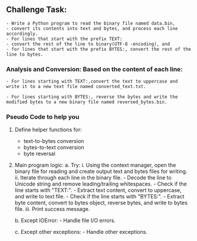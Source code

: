 ## Challenge Task:

    - Write a Python program to read the binary file named data.bin, 
    - convert its contents into text and bytes, and process each line accordingly. 
    - For lines that start with the prefix TEXT:
    - convert the rest of the line to binary(UTF-8 -encoding), and 
    - for lines that start with the prefix BYTES:, convert the rest of the line to bytes.

### Analysis and Conversion: Based on the content of each line:

    - For lines starting with TEXT:,convert the text to uppercase and write it to a new text file named converted_text.txt.
    
    - For lines starting with BYTES:, reverse the bytes and write the modified bytes to a new binary file named reversed_bytes.bin.

### Pseudo Code to help you

1. Define helper functions for:
    - text-to-bytes conversion
    - bytes-to-text conversion
    - byte reversal

2. Main program logic:
    a. Try:
        i. Using the context manager, open the binary file for reading and create output text and bytes files for writing.
        ii. Iterate through each line in the binary file.
            - Decode the line to Unicode string and remove leading/trailing whitespaces.
            - Check if the line starts with "TEXT:".
                - Extract text content, convert to uppercase, and write to text file.
            - Check if the line starts with "BYTES:".
                - Extract byte content, convert to bytes object, reverse bytes, and write to bytes file.
        iii. Print success message.
    
    b. Except IOError:
        - Handle file I/O errors.
    
    c. Except other exceptions:
        - Handle other exceptions.
